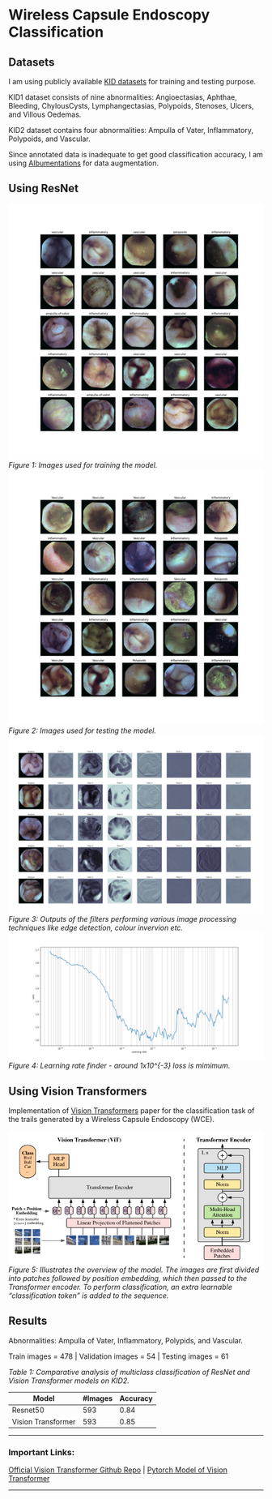 # Wireless Capsule Endoscopy Classification 

## Datasets
I am using publicly available [KID datasets](https://mdss.uth.gr/datasets/endoscopy/kid/) for training and testing purpose.  

KID1 dataset consists of nine abnormalities: Angioectasias, Aphthae, Bleeding, ChylousCysts, Lymphangectasias, Polypoids, Stenoses, Ulcers, and Villous Oedemas. 

KID2 dataset contains four abnormalities: Ampulla of Vater, Inflammatory, Polypoids, and Vascular. 

Since annotated data is inadequate to get good classification accuracy, I am using [Albumentations](https://albumentations.ai/docs/) for data augmentation. 

## Using ResNet 

![Train Images](./sample/trainimages.png)
*Figure 1: Images used for training the model.*
![Test Images](./sample/testimages.png)
*Figure 2: Images used for testing the model.*
![Filtered Images](./sample/filtered.png)
*Figure 3: Outputs of the filters performing various image processing techniques like edge detection, colour invervion etc.*
![Learning rate](./sample/lr_finder.png)
*Figure 4: Learning rate finder - around 1x10^{-3} loss is mimimum.*

## Using Vision Transformers

Implementation of [Vision Transformers](https://arxiv.org/abs/2010.11929) paper for the classification task of the trails generated by a Wireless Capsule Endoscopy (WCE).

![Figure 5 from paper](./sample/vit_model.png)
*Figure 5: Illustrates the overview of the model. The images are first divided into patches followed by position embedding, which then passed to the Transformer encoder. To perform classification, an extra learnable “classification token” is added to the sequence.*

## Results
Abnormalities: Ampulla of Vater, Inflammatory, Polypids, and Vascular. 

Train images = 478 | Validation images = 54 | Testing images = 61 

*Table 1: Comparative analysis of multiclass classification of ResNet and Vision Transformer models on KID2.*

| Model              | #Images | Accuracy |
|--------------------|---------|----------|
| Resnet50           | 593     | 0.84     |
| Vision Transformer | 593     | 0.85     |

---
### Important Links:

[Official Vision Transformer Github Repo](https://github.com/google-research/vision_transformer)
|
[Pytorch Model of Vision Transformer](https://github.com/rwightman/pytorch-image-models/tree/master/timm/models)

---